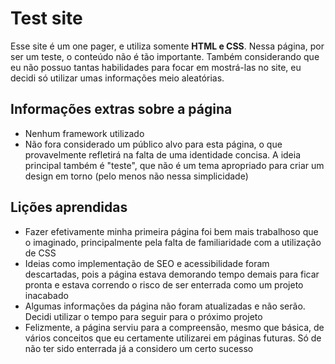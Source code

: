 # Test site

Esse site é um one pager, e utiliza somente **HTML e CSS**.
Nessa página, por ser um teste, o conteúdo não é tão importante.
Também considerando que eu não possuo tantas habilidades para focar em mostrá-las no site, eu decidi só utilizar umas informações meio aleatórias.

## Informações extras sobre a página

- Nenhum framework utilizado
- Não fora considerado um público alvo para esta página, o que provavelmente refletirá na falta de uma identidade concisa. A ideia principal também é "teste", que não é um tema apropriado para criar um design em torno (pelo menos não nessa simplicidade)

## Lições aprendidas

- Fazer efetivamente minha primeira página foi bem mais trabalhoso que o imaginado, principalmente pela falta de familiaridade com a utilização de CSS
- Ideias como implementação de SEO e acessibilidade foram descartadas, pois a página estava demorando tempo demais para ficar pronta e estava correndo o risco de ser enterrada como um projeto inacabado
- Algumas informações da página não foram atualizadas e não serão. Decidi utilizar o tempo para seguir para o próximo projeto
- Felizmente, a página serviu para a compreensão, mesmo que básica, de vários conceitos que eu certamente utilizarei em páginas futuras. Só de não ter sido enterrada já a considero um certo sucesso
